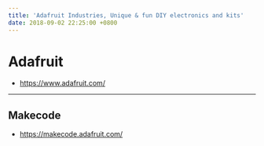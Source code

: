 ```yaml
---
title: 'Adafruit Industries, Unique & fun DIY electronics and kits'
date: 2018-09-02 22:25:00 +0800
---
```


# Adafruit

- <https://www.adafruit.com/>

---

## Makecode

- <https://makecode.adafruit.com/>
